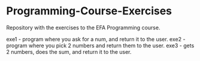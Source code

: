 # Programming-Course-Exercises
Repository with the exercises to the EFA Programming course.

exe1 - program where you ask for a num, and return it to the user.
exe2 - program where you pick 2 numbers and return them to the user.
exe3 - gets 2 numbers, does the sum, and return it to the user.
